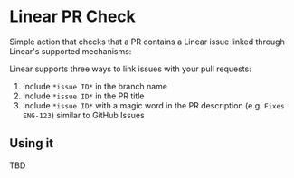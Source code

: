 # Linear PR Check

Simple action that checks that a PR contains a Linear issue linked through Linear's supported mechanisms:

Linear supports three ways to link issues with your pull requests:

1. Include `*issue ID*` in the branch name
1. Include `*issue ID*` in the PR title
1. Include `*issue ID*` with a magic word in the PR description (e.g. `Fixes ENG-123`) similar to GitHub Issues

## Using it

TBD